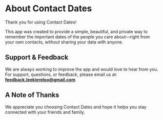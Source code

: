 # About Contact Dates

Thank you for using Contact Dates!

This app was created to provide a simple, beautiful, and private way to remember the important dates of the people you care about—right from your own contacts, without sharing your data with anyone.

## Support & Feedback

We are always working to improve the app and would love to hear from you. For support, questions, or feedback, please email us at: **feedback.leekiereloo@gmail.com**

## A Note of Thanks

We appreciate you choosing Contact Dates and hope it helps you stay connected with your friends and family.

